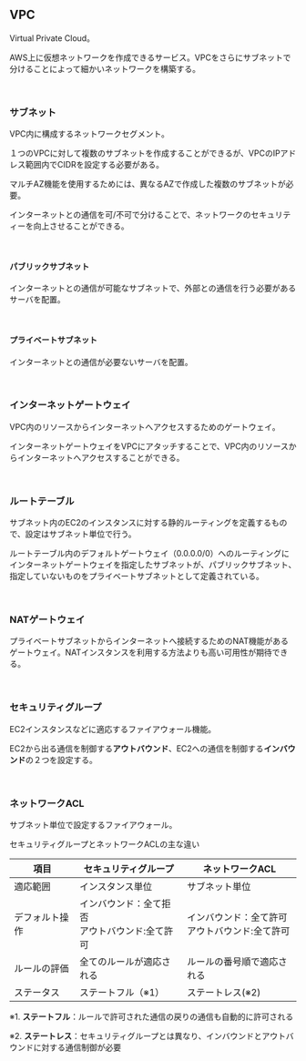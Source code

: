 ## VPC

Virtual Private Cloud。

AWS上に仮想ネットワークを作成できるサービス。VPCをさらにサブネットで分けることによって細かいネットワークを構築する。

<br>

### サブネット

VPC内に構成するネットワークセグメント。

１つのVPCに対して複数のサブネットを作成することができるが、VPCのIPアドレス範囲内でCIDRを設定する必要がある。

マルチAZ機能を使用するためには、異なるAZで作成した複数のサブネットが必要。

インターネットとの通信を可/不可で分けることで、ネットワークのセキュリティーを向上させることができる。

<br>

#### パブリックサブネット

インターネットとの通信が可能なサブネットで、外部との通信を行う必要があるサーバを配置。

<br>

#### プライベートサブネット

インターネットとの通信が必要ないサーバを配置。

<br>

### インターネットゲートウェイ

VPC内のリソースからインターネットへアクセスするためのゲートウェイ。

インターネットゲートウェイをVPCにアタッチすることで、VPC内のリソースからインターネットへアクセスすることができる。

<br>

### ルートテーブル

サブネット内のEC2のインスタンスに対する静的ルーティングを定義するもので、設定はサブネット単位で行う。

ルートテーブル内のデフォルトゲートウェイ（0.0.0.0/0）へのルーティングにインターネットゲートウェイを指定したサブネットが、パブリックサブネット、
指定していないものをプライベートサブネットとして定義されている。

<br>

### NATゲートウェイ

プライベートサブネットからインターネットへ接続するためのNAT機能があるゲートウェイ。NATインスタンスを利用する方法よりも高い可用性が期待できる。

<br>

### セキュリティグループ

EC2インスタンスなどに適応するファイアウォール機能。

EC2から出る通信を制御する<b>アウトバウンド</b>、EC2への通信を制御する<b>インバウンド</b>の２つを設定する。

<br>

### ネットワークACL

サブネット単位で設定するファイアウォール。

セキュリティグループとネットワークACLの主な違い

項目|セキュリティグループ|ネットワークACL
--|--|--
適応範囲|インスタンス単位|サブネット単位
デフォルト操作|インバウンド：全て拒否<br>アウトバウンド:全て許可|インバウンド：全て許可<br>アウトバウンド:全て許可
ルールの評価|全てのルールが適応される|ルールの番号順で適応される
ステータス|ステートフル（※1）|ステートレス(※2)

※1. <b>ステートフル</b>：ルールで許可された通信の戻りの通信も自動的に許可される

※2. <b>ステートレス</b>：セキュリティグループとは異なり、インバウンドとアウトバウンドに対する通信制御が必要









